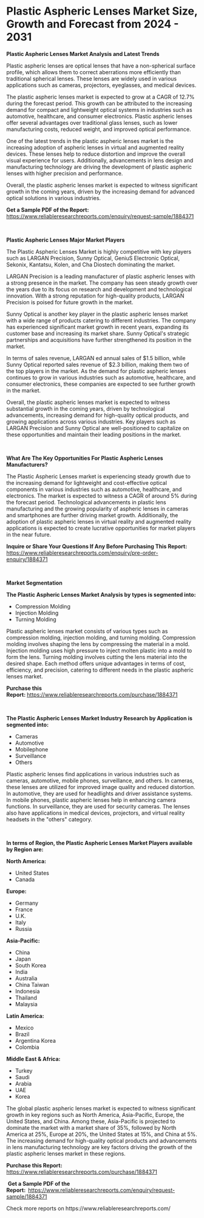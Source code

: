 <p><h1>Plastic Aspheric Lenses Market Size, Growth and Forecast from 2024 - 2031</h1></p><p><strong>Plastic Aspheric Lenses Market Analysis and Latest Trends</strong></p>
<p><p>Plastic aspheric lenses are optical lenses that have a non-spherical surface profile, which allows them to correct aberrations more efficiently than traditional spherical lenses. These lenses are widely used in various applications such as cameras, projectors, eyeglasses, and medical devices.</p><p>The plastic aspheric lenses market is expected to grow at a CAGR of 12.7% during the forecast period. This growth can be attributed to the increasing demand for compact and lightweight optical systems in industries such as automotive, healthcare, and consumer electronics. Plastic aspheric lenses offer several advantages over traditional glass lenses, such as lower manufacturing costs, reduced weight, and improved optical performance.</p><p>One of the latest trends in the plastic aspheric lenses market is the increasing adoption of aspheric lenses in virtual and augmented reality devices. These lenses help to reduce distortion and improve the overall visual experience for users. Additionally, advancements in lens design and manufacturing technology are driving the development of plastic aspheric lenses with higher precision and performance.</p><p>Overall, the plastic aspheric lenses market is expected to witness significant growth in the coming years, driven by the increasing demand for advanced optical solutions in various industries.</p></p>
<p><strong>Get a Sample PDF of the Report:&nbsp;</strong> <a href="https://www.reliableresearchreports.com/enquiry/request-sample/1884371">https://www.reliableresearchreports.com/enquiry/request-sample/1884371</a></p>
<p>&nbsp;</p>
<p><strong>Plastic Aspheric Lenses Major Market Players</strong></p>
<p><p>The Plastic Aspheric Lenses Market is highly competitive with key players such as LARGAN Precision, Sunny Optical, GeniuS Electronic Optical, Sekonix, Kantatsu, Kolen, and Cha Diostech dominating the market.</p><p>LARGAN Precision is a leading manufacturer of plastic aspheric lenses with a strong presence in the market. The company has seen steady growth over the years due to its focus on research and development and technological innovation. With a strong reputation for high-quality products, LARGAN Precision is poised for future growth in the market.</p><p>Sunny Optical is another key player in the plastic aspheric lenses market with a wide range of products catering to different industries. The company has experienced significant market growth in recent years, expanding its customer base and increasing its market share. Sunny Optical's strategic partnerships and acquisitions have further strengthened its position in the market.</p><p>In terms of sales revenue, LARGAN ed annual sales of $1.5 billion, while Sunny Optical reported sales revenue of $2.3 billion, making them two of the top players in the market. As the demand for plastic aspheric lenses continues to grow in various industries such as automotive, healthcare, and consumer electronics, these companies are expected to see further growth in the market.</p><p>Overall, the plastic aspheric lenses market is expected to witness substantial growth in the coming years, driven by technological advancements, increasing demand for high-quality optical products, and growing applications across various industries. Key players such as LARGAN Precision and Sunny Optical are well-positioned to capitalize on these opportunities and maintain their leading positions in the market.</p></p>
<p>&nbsp;</p>
<p><strong>What Are The Key Opportunities For Plastic Aspheric Lenses Manufacturers?</strong></p>
<p><p>The Plastic Aspheric Lenses market is experiencing steady growth due to the increasing demand for lightweight and cost-effective optical components in various industries such as automotive, healthcare, and electronics. The market is expected to witness a CAGR of around 5% during the forecast period. Technological advancements in plastic lens manufacturing and the growing popularity of aspheric lenses in cameras and smartphones are further driving market growth. Additionally, the adoption of plastic aspheric lenses in virtual reality and augmented reality applications is expected to create lucrative opportunities for market players in the near future.</p></p>
<p><strong>Inquire or Share Your Questions If Any Before Purchasing This Report:</strong> <a href="https://www.reliableresearchreports.com/enquiry/pre-order-enquiry/1884371">https://www.reliableresearchreports.com/enquiry/pre-order-enquiry/1884371</a></p>
<p>&nbsp;</p>
<p><strong>Market Segmentation</strong></p>
<p><strong>The Plastic Aspheric Lenses Market Analysis by types is segmented into:</strong></p>
<p><ul><li>Compression Molding</li><li>Injection Molding</li><li>Turning Molding</li></ul></p>
<p><p>Plastic aspheric lenses market consists of various types such as compression molding, injection molding, and turning molding. Compression molding involves shaping the lens by compressing the material in a mold. Injection molding uses high pressure to inject molten plastic into a mold to form the lens. Turning molding involves cutting the lens material into the desired shape. Each method offers unique advantages in terms of cost, efficiency, and precision, catering to different needs in the plastic aspheric lenses market.</p></p>
<p><strong>Purchase this Report:&nbsp;</strong><a href="https://www.reliableresearchreports.com/purchase/1884371">https://www.reliableresearchreports.com/purchase/1884371</a></p>
<p>&nbsp;</p>
<p><strong>The Plastic Aspheric Lenses Market Industry Research by Application is segmented into:</strong></p>
<p><ul><li>Cameras</li><li>Automotive</li><li>Mobilephone</li><li>Surveillance</li><li>Others</li></ul></p>
<p><p>Plastic aspheric lenses find applications in various industries such as cameras, automotive, mobile phones, surveillance, and others. In cameras, these lenses are utilized for improved image quality and reduced distortion. In automotive, they are used for headlights and driver assistance systems. In mobile phones, plastic aspheric lenses help in enhancing camera functions. In surveillance, they are used for security cameras. The lenses also have applications in medical devices, projectors, and virtual reality headsets in the "others" category.</p></p>
<p>&nbsp;</p>
<p><strong>In terms of Region, the Plastic Aspheric Lenses Market Players available by Region are:</strong></p>
<p>
    <p> <strong> North America: </strong>
        <ul>
            <li>United States</li>
            <li>Canada</li>
        </ul>
        </p> 
    <p> <strong> Europe: </strong>
        <ul>
            <li>Germany</li>
            <li>France</li>
            <li>U.K.</li>
            <li>Italy</li>
            <li>Russia</li>
        </ul>
        </p> 
    <p> <strong> Asia-Pacific: </strong>
        <ul>
            <li>China</li>
            <li>Japan</li>
            <li>South Korea</li>
            <li>India</li>
            <li>Australia</li>
            <li>China Taiwan</li>
            <li>Indonesia</li>
            <li>Thailand</li>
            <li>Malaysia</li>
        </ul>
        </p> 
    <p> <strong> Latin America: </strong>
        <ul>
            <li>Mexico</li>
            <li>Brazil</li>
            <li>Argentina Korea</li>
            <li>Colombia</li>
        </ul>
        </p> 
    <p> <strong> Middle East & Africa: </strong>
        <ul>
            <li>Turkey</li>
            <li>Saudi</li>
            <li>Arabia</li>
            <li>UAE</li>
            <li>Korea</li>
        </ul>
    </p>
    </p>
<p><p>The global plastic aspheric lenses market is expected to witness significant growth in key regions such as North America, Asia-Pacific, Europe, the United States, and China. Among these, Asia-Pacific is projected to dominate the market with a market share of 35%, followed by North America at 25%, Europe at 20%, the United States at 15%, and China at 5%. The increasing demand for high-quality optical products and advancements in lens manufacturing technology are key factors driving the growth of the plastic aspheric lenses market in these regions.</p></p>
<p><strong>Purchase this Report: </strong><a href="https://www.reliableresearchreports.com/purchase/1884371">https://www.reliableresearchreports.com/purchase/1884371</a></p>
<p>&nbsp;<strong>Get a Sample PDF of the Report:&nbsp;&nbsp;</strong><a href="https://www.reliableresearchreports.com/enquiry/request-sample/1884371">https://www.reliableresearchreports.com/enquiry/request-sample/1884371</a></p>
<p><strong></strong></p>
<p>Check more reports on https://www.reliableresearchreports.com/</p>